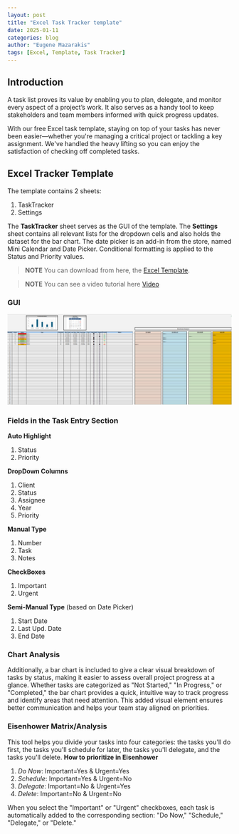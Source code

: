 ```yaml
---
layout: post
title: "Excel Task Tracker template" 
date: 2025-01-11
categories: blog
author: "Eugene Mazarakis"
tags: [Excel, Template, Task Tracker]
---
```


## Introduction
A task list proves its value by enabling you to plan, delegate, and monitor every aspect of a project’s work. It also serves as a handy tool to keep stakeholders and team members informed with quick progress updates.

With our free Excel task template, staying on top of your tasks has never been easier—whether you're managing a critical project or tackling a key assignment. We've handled the heavy lifting so you can enjoy the satisfaction of checking off completed tasks.

## Excel Tracker Template
The template contains 2 sheets:
1. TaskTracker
2. Settings

The **TaskTracker** sheet serves as the GUI of the template.
The **Settings** sheet contains all relevant lists for the dropdown cells and also holds the dataset for the bar chart.
The date picker is an add-in from the store, named Mini Calendar and Date Picker.
Conditional formatting is applied to the Status and Priority values.

> **NOTE**
> You can download from here, the [Excel Template](https://github.com/EMazarakis/EMazarakis.github.io/blob/main/assets/Img/BlogImages/006.BlogPost_11_01_2025/TaskTracker_Template.xlsx).

> **NOTE**
> You can see a video tutorial here [Video](https://github.com/EMazarakis/EMazarakis.github.io/blob/main/assets/Img/BlogImages/006.BlogPost_11_01_2025/Task_Tracker.mp4)

### GUI
![Photo 0](/assets/Img/BlogImages/006.BlogPost_11_01_2025/000.Task_Tracker_gui.PNG)


### Fields in the Task Entry Section
**Auto Highlight**
1. Status
2. Priority

**DropDown Columns**
1. Client
2. Status
3. Assignee
4. Year
5. Priority

**Manual Type**
1. Number
2. Task
3. Notes

**CheckBoxes**
1. Important
2. Urgent

**Semi-Manual Type** (based on Date Picker)
1. Start Date
2. Last Upd. Date
3. End Date

### Chart Analysis
Additionally, a bar chart is included to give a clear visual breakdown of tasks by status, making it easier to assess overall project progress at a glance. Whether tasks are categorized as "Not Started," "In Progress," or "Completed," the bar chart provides a quick, intuitive way to track progress and identify areas that need attention. This added visual element ensures better communication and helps your team stay aligned on priorities.

### Eisenhower Matrix/Analysis
This tool helps you divide your tasks into four categories: the tasks you'll do first, the tasks you'll schedule for later, the tasks you'll delegate, and the tasks you'll delete.
**How to prioritize in Eisenhower**
1. *Do Now*:   Important=Yes & Urgent=Yes
2. *Schedule*: Important=Yes & Urgent=No
3. *Delegate*: Important=No  & Urgent=Yes
4. *Delete*:   Important=No  & Urgent=No

When you select the "Important" or "Urgent" checkboxes, each task is automatically added to the corresponding section: "Do Now," "Schedule," "Delegate," or "Delete."

